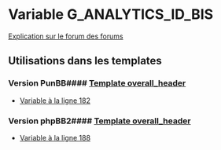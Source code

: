 # Variable G_ANALYTICS_ID_BIS
[Explication sur le forum des forums](http://forum.forumactif.com/t294113-listing-des-variables#G_ANALYTICS_ID_BIS)
## Utilisations dans les templates
### Version PunBB#### [Template overall_header](punbb/overall_header.md)
* [Variable à la ligne 182](../punbb/overall_header.tpl#L182)
### Version phpBB2#### [Template overall_header](subsilver/overall_header.md)
* [Variable à la ligne 188](../subsilver/overall_header.tpl#L188)